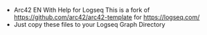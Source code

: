 - Arc42 EN With Help for Logseq
  This is a fork of https://github.com/arc42/arc42-template for https://logseq.com/
- Just copy these files to your Logseq Graph Directory
